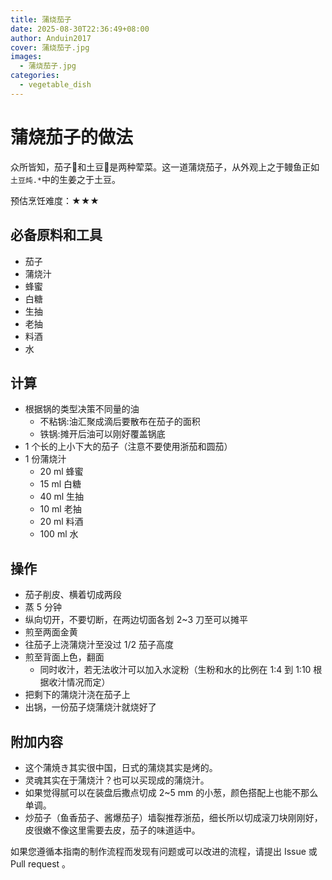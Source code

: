 ```yaml
---
title: 蒲烧茄子
date: 2025-08-30T22:36:49+08:00
author: Anduin2017
cover: 蒲烧茄子.jpg
images:
  - 蒲烧茄子.jpg
categories:
  - vegetable_dish
---
```


# 蒲烧茄子的做法

众所皆知，茄子🍆和土豆🥔是两种荤菜。这一道蒲烧茄子，从外观上之于鳗鱼正如`土豆炖.*`中的生姜之于土豆。

预估烹饪难度：★★★

## 必备原料和工具

- 茄子
- 蒲烧汁
- 蜂蜜
- 白糖
- 生抽
- 老抽
- 料酒
- 水

## 计算

- 根据锅的类型决策不同量的油
  - 不粘锅:油汇聚成滴后要散布在茄子的面积
  - 铁锅:摊开后油可以刚好覆盖锅底
- 1 个长的上小下大的茄子（注意不要使用浙茄和圆茄）
- 1 份蒲烧汁
  - 20 ml 蜂蜜
  - 15 ml 白糖
  - 40 ml 生抽
  - 10 ml 老抽
  - 20 ml 料酒
  - 100 ml 水

## 操作

- 茄子削皮、横着切成两段
- 蒸 5  分钟
- 纵向切开，不要切断，在两边切面各划 2~3 刀至可以摊平
- 煎至两面金黄
- 往茄子上浇蒲烧汁至没过 1/2 茄子高度
- 煎至背面上色，翻面
  - 同时收汁，若无法收汁可以加入水淀粉（生粉和水的比例在 1:4 到 1:10 根据收汁情况而定）
- 把剩下的蒲烧汁浇在茄子上
- 出锅，一份茄子烧蒲烧汁就烧好了

## 附加内容

- 这个蒲焼き其实很中国，日式的蒲烧其实是烤的。
- 灵魂其实在于蒲烧汁？也可以买现成的蒲烧汁。
- 如果觉得腻可以在装盘后撒点切成 2~5 mm 的小葱，颜色搭配上也能不那么单调。
- 炒茄子（鱼香茄子、酱爆茄子）墙裂推荐浙茄，细长所以切成滚刀块刚刚好，皮很嫩不像这里需要去皮，茄子的味道适中。

如果您遵循本指南的制作流程而发现有问题或可以改进的流程，请提出 Issue 或 Pull request 。
